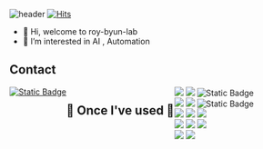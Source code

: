 ![header](https://capsule-render.vercel.app/api?type=waving&color=timeGradient&text=Welcome%20to%20Byun's%20GitHub%20👋&animation=twinkling&fontSize=35&fontAlignY=40&fontAlign=70&height=250)
[![Hits](https://hits.seeyoufarm.com/api/count/incr/badge.svg?url=https%3A%2F%2Fgithub.com%2Froy-byun-lab&count_bg=%23C83D70&title_bg=%23555555&icon=protocols-dot-io.svg&icon_color=%23E7E7E7&title=GitHub&edge_flat=false)](https://hits.seeyoufarm.com)

- 👋 Hi, welcome to roy-byun-lab
- 👀 I’m interested in AI , Automation 
## Contact 
<div style="display:flex; flex-direction:row;">
    <a href="mailto:qusshtlr@gmail.com">
<img alt="Static Badge" src="https://img.shields.io/badge/qusshtlr%40gmail.com-EA4335?style=plastic&logo=gmail&logoColor=white">
    </a>
  
## 🔨 Once I've used 🔨
<div style="display:flex; flex-direction:column; align-items:flex-start;">
    <div>
        <img src="https://img.shields.io/badge/Java-007396?style=for-the-badge&logo=Java&logoColor=white&color=orange"> 
         <img src="https://img.shields.io/badge/python-3776AB?style=for-the-badge&logo=python&logoColor=white"> 
<img alt="Static Badge" src="https://img.shields.io/badge/C%20-%23A8B9CC?style=for-the-badge&logoColor=white&color=yellow">
    </div>
    <div>
        <img src="https://img.shields.io/badge/oracle-F80000?style=for-the-badge&logo=oracle&logoColor=white"> 
        <img src="https://img.shields.io/badge/mysql-4479A1?style=for-the-badge&logo=mysql&logoColor=white"> 
      <img alt="Static Badge" src="https://img.shields.io/badge/PostgreSQL%20-%20%234169E1?style=for-the-badge&logo=PostgreSQL&logoColor=white">
    </div>
    <div>
        <img src="https://img.shields.io/badge/linux-FCC624?style=for-the-badge&logo=linux&logoColor=black"> 
        <img src="https://img.shields.io/badge/apache tomcat-F8DC75?style=for-the-badge&logo=apachetomcat&logoColor=black">
        <img src="https://img.shields.io/badge/Amazon AWS-232F3E?style=for-the-badge&logo=amazon aws&logoColor=white"> 
    </div>
    <div>
        <img src="https://img.shields.io/badge/html5-E34F26?style=flat-square&logo=html5&logoColor=white"> 
        <img src="https://img.shields.io/badge/css-1572B6?style=flat-square&logo=css3&logoColor=white"> 
        <img src="https://img.shields.io/badge/javascript-F7DF1E?style=flat-square&logo=javascript&logoColor=black"> 
    </div>
    <div>
        <img src="https://img.shields.io/badge/Kotlin-7F52FF?style=flat-square&logo=kotlin&logoColor=white">
        <img src="https://img.shields.io/badge/Andoid Studio-3DDC84?style=flat-square&logo=android studio&logoColor=white">

</div><br>
</div>


<!---
roy-byun-lab/roy-byun-lab is a ✨ special ✨ repository because its `README.md` (this file) appears on your GitHub profile.
You can click the Preview link to take a look at your changes.
--->
